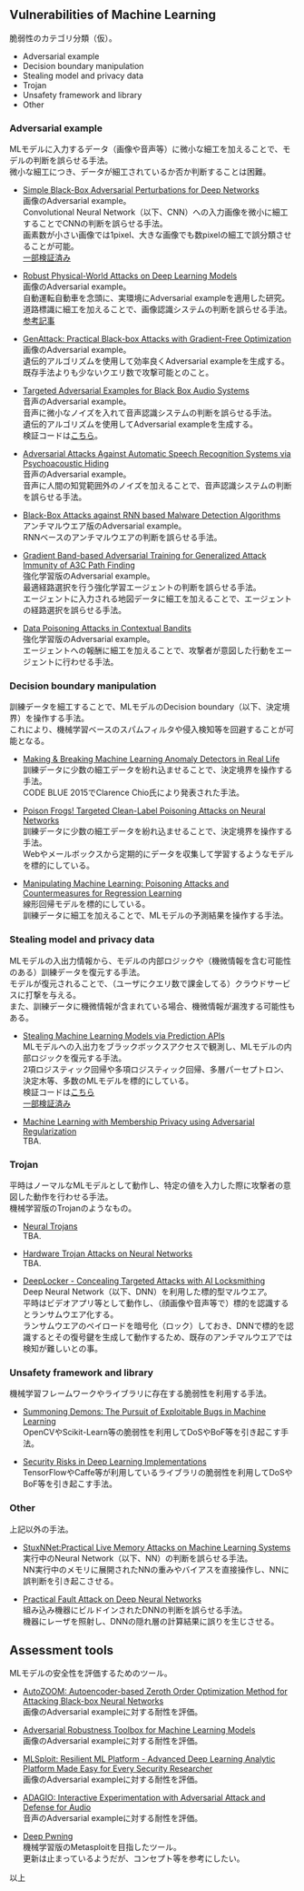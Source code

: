## Vulnerabilities of Machine Learning
脆弱性のカテゴリ分類（仮）。  

 * Adversarial example  
 * Decision boundary manipulation  
 * Stealing model and privacy data  
 * Trojan  
 * Unsafety framework and library  
 * Other  

### Adversarial example
 MLモデルに入力するデータ（画像や音声等）に微小な細工を加えることで、モデルの判断を誤らせる手法。  
 微小な細工につき、データが細工されているか否か判断することは困難。  

 * [Simple Black-Box Adversarial Perturbations for Deep Networks](https://arxiv.org/abs/1612.06299)  
 画像のAdversarial example。  
 Convolutional Neural Network（以下、CNN）への入力画像を微小に細工することでCNNの判断を誤らせる手法。  
 画素数が小さい画像では1pixel、大きな画像でも数pixelの細工で誤分類させることが可能。  
 [一部検証済み](https://www.mbsd.jp/blog/20170516.html)  

 * [Robust Physical-World Attacks on Deep Learning Models](https://arxiv.org/abs/1707.08945)  
 画像のAdversarial example。  
 自動運転自動車を念頭に、実環境にAdversarial exampleを適用した研究。  
 道路標識に細工を加えることで、画像認識システムの判断を誤らせる手法。  
 [参考記事](https://gigazine.net/news/20170807-robust-physical-perturbations/)  

 * [GenAttack: Practical Black-box Attacks with Gradient-Free Optimization](https://arxiv.org/abs/1805.11090)  
 画像のAdversarial example。  
 遺伝的アルゴリズムを使用して効率良くAdversarial exampleを生成する。  
 既存手法よりも少ないクエリ数で攻撃可能とのこと。  

 * [Targeted Adversarial Examples for Black Box Audio Systems](https://arxiv.org/abs/1805.07820)  
 音声のAdversarial example。  
 音声に微小なノイズを入れて音声認識システムの判断を誤らせる手法。  
 遺伝的アルゴリズムを使用してAdversarial exampleを生成する。  
 検証コードは[こちら](https://github.com/rtaori/Black-Box-Audio)。  

 * [Adversarial Attacks Against Automatic Speech Recognition Systems via Psychoacoustic Hiding](https://arxiv.org/abs/1808.05665)  
 音声のAdversarial example。  
 音声に人間の知覚範囲外のノイズを加えることで、音声認識システムの判断を誤らせる手法。  

 * [Black-Box Attacks against RNN based Malware Detection Algorithms](https://arxiv.org/abs/1705.08131v1)  
 アンチマルウエア版のAdversarial example。  
 RNNベースのアンチマルウエアの判断を誤らせる手法。  

 * [Gradient Band-based Adversarial Training for Generalized Attack Immunity of A3C Path Finding](https://arxiv.org/abs/1807.06752)  
 強化学習版のAdversarial example。  
 最適経路選択を行う強化学習エージェントの判断を誤らせる手法。  
 エージェントに入力される地図データに細工を加えることで、エージェントの経路選択を誤らせる手法。  

 * [Data Poisoning Attacks in Contextual Bandits](https://arxiv.org/abs/1808.05760)  
 強化学習版のAdversarial example。  
 エージェントへの報酬に細工を加えることで、攻撃者が意図した行動をエージェントに行わせる手法。  

### Decision boundary manipulation  
 訓練データを細工することで、MLモデルのDecision boundary（以下、決定境界）を操作する手法。  
 これにより、機械学習ベースのスパムフィルタや侵入検知等を回避することが可能となる。  

 * [Making & Breaking Machine Learning Anomaly Detectors in Real Life](https://www.slideshare.net/codeblue_jp/making-breaking-machine-learning-anomaly-detectors-in-real-life-by-clarence-chio-code-blue-2015)  
 訓練データに少数の細工データを紛れ込ませることで、決定境界を操作する手法。  
 CODE BLUE 2015でClarence Chio氏により発表された手法。  
 
 * [Poison Frogs! Targeted Clean-Label Poisoning Attacks on Neural Networks](https://arxiv.org/abs/1804.00792)  
 訓練データに少数の細工データを紛れ込ませることで、決定境界を操作する手法。  
 Webやメールボックスから定期的にデータを収集して学習するようなモデルを標的にしている。  

 * [Manipulating Machine Learning: Poisoning Attacks and Countermeasures for Regression Learning](https://arxiv.org/abs/1804.00308)  
 線形回帰モデルを標的にしている。  
 訓練データに細工を加えることで、MLモデルの予測結果を操作する手法。  

### Stealing model and privacy data
 MLモデルの入出力情報から、モデルの内部ロジックや（機微情報を含む可能性のある）訓練データを復元する手法。  
 モデルが復元されることで、（ユーザにクエリ数で課金してる）クラウドサービスに打撃を与える。  
 また、訓練データに機微情報が含まれている場合、機微情報が漏洩する可能性もある。  

 * [Stealing Machine Learning Models via Prediction APIs](https://arxiv.org/abs/1609.02943)  
 MLモデルへの入出力をブラックボックスアクセスで観測し、MLモデルの内部ロジックを復元する手法。  
 2項ロジスティック回帰や多項ロジスティック回帰、多層パーセプトロン、決定木等、多数のMLモデルを標的にしている。  
 検証コードは[こちら](https://github.com/ftramer/Steal-ML)  
 [一部検証済み](https://www.mbsd.jp/blog/20170117.html)  

 * [Machine Learning with Membership Privacy using Adversarial Regularization](https://arxiv.org/abs/1807.05852)  
 TBA.  

### Trojan
 平時はノーマルなMLモデルとして動作し、特定の値を入力した際に攻撃者の意図した動作を行わせる手法。  
 機械学習版のTrojanのようなもの。  

 * [Neural Trojans](https://arxiv.org/abs/1710.00942v1)  
 TBA.  

 * [Hardware Trojan Attacks on Neural Networks](https://arxiv.org/abs/1806.05768)  
 TBA.  

 * [DeepLocker - Concealing Targeted Attacks with AI Locksmithing](https://www.blackhat.com/us-18/briefings/schedule/index.html#deeplocker---concealing-targeted-attacks-with-ai-locksmithing-11549)  
 Deep Neural Network（以下、DNN）を利用した標的型マルウエア。  
 平時はビデオアプリ等として動作し、（顔画像や音声等で）標的を認識するとランサムウエア化する。  
 ランサムウエアのペイロードを暗号化（ロック）しておき、DNNで標的を認識するとその復号鍵を生成して動作するため、既存のアンチマルウエアでは検知が難しいとの事。  

### Unsafety framework and library
 機械学習フレームワークやライブラリに存在する脆弱性を利用する手法。  

 * [Summoning Demons: The Pursuit of Exploitable Bugs in Machine Learning](https://arxiv.org/abs/1701.04739)  
 OpenCVやScikit-Learn等の脆弱性を利用してDoSやBoF等を引き起こす手法。  

 * [Security Risks in Deep Learning Implementations](https://arxiv.org/abs/1711.11008)  
 TensorFlowやCaffe等が利用しているライブラリの脆弱性を利用してDoSやBoF等を引き起こす手法。  

### Other
 上記以外の手法。  

 * [StuxNNet:Practical Live Memory Attacks on Machine Learning Systems](https://aivillage.org/material/cn18-norwitz/slides.pdf)  
 実行中のNeural Network（以下、NN）の判断を誤らせる手法。  
 NN実行中のメモリに展開されたNNの重みやバイアスを直接操作し、NNに誤判断を引き起こさせる。  

 * [Practical Fault Attack on Deep Neural Networks](https://arxiv.org/abs/1806.05859)  
 組み込み機器にビルドインされたDNNの判断を誤らせる手法。  
 機器にレーザを照射し、DNNの隠れ層の計算結果に誤りを生じさせる。  

## Assessment tools
 MLモデルの安全性を評価するためのツール。  

 * [AutoZOOM: Autoencoder-based Zeroth Order Optimization Method for Attacking Black-box Neural Networks](https://arxiv.org/abs/1805.11770)  
 画像のAdversarial exampleに対する耐性を評価。  

 * [Adversarial Robustness Toolbox for Machine Learning Models](https://www.blackhat.com/us-18/arsenal/schedule/index.html#adversarial-robustness-toolbox-for-machine-learning-models---arsenal-theater-demo-12026)  
 画像のAdversarial exampleに対する耐性を評価。  

 * [MLSploit: Resilient ML Platform - Advanced Deep Learning Analytic Platform Made Easy for Every Security Researcher](https://www.blackhat.com/us-18/arsenal/schedule/index.html#mlsploit-resilient-ml-platform---advanced-deep-learning-analytic-platform-made-easy-for-every-security-researcher-11798)  
 画像のAdversarial exampleに対する耐性を評価。  

 * [ADAGIO: Interactive Experimentation with Adversarial Attack and Defense for Audio](https://arxiv.org/abs/1805.11852)  
 音声のAdversarial exampleに対する耐性を評価。  

 * [Deep Pwning](https://github.com/cchio/deep-pwning)  
 機械学習版のMetasploitを目指したツール。  
 更新は止まっているようだが、コンセプト等を参考にしたい。  

以上

